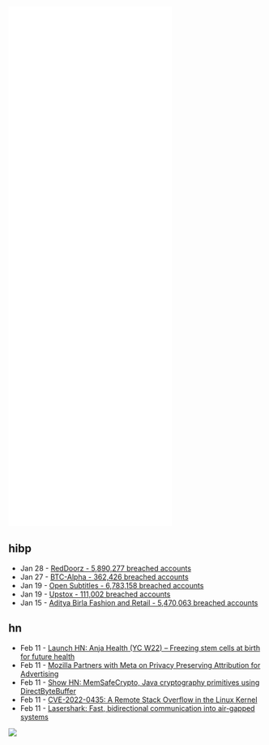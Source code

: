 ![Metrics](https://raw.githubusercontent.com/phixion/phixion/master/metrics.svg)

## hibp

<!--
for https://github.com/phixion/phixion/blob/main/.github/workflows/feeds.yml
-->
<!--START_SECTION:haveibeenpwnd-->
- Jan 28 - [RedDoorz - 5,890,277 breached accounts](https://haveibeenpwned.com/PwnedWebsites#RedDoorz)
- Jan 27 - [BTC-Alpha - 362,426 breached accounts](https://haveibeenpwned.com/PwnedWebsites#BTCAlpha)
- Jan 19 - [Open Subtitles - 6,783,158 breached accounts](https://haveibeenpwned.com/PwnedWebsites#OpenSubtitles)
- Jan 19 - [Upstox - 111,002 breached accounts](https://haveibeenpwned.com/PwnedWebsites#Upstox)
- Jan 15 - [Aditya Birla Fashion and Retail - 5,470,063 breached accounts](https://haveibeenpwned.com/PwnedWebsites#ABFRL)
<!--END_SECTION:haveibeenpwnd-->

## hn

<!--
for https://github.com/phixion/phixion/blob/main/.github/workflows/feeds.yml
-->
<!--START_SECTION:hn-->
- Feb 11 - [Launch HN: Anja Health (YC W22) – Freezing stem cells at birth for future health](https://anjahealth.com)
- Feb 11 - [Mozilla Partners with Meta on Privacy Preserving Attribution for Advertising](https://blog.mozilla.org/en/mozilla/privacy-preserving-attribution-for-advertising/)
- Feb 11 - [Show HN: MemSafeCrypto, Java cryptography primitives using DirectByteBuffer](https://github.com/andy-goryachev/MemSafeCrypto)
- Feb 11 - [CVE-2022-0435: A Remote Stack Overflow in the Linux Kernel](https://www.openwall.com/lists/oss-security/2022/02/10/1)
- Feb 11 - [Lasershark: Fast, bidirectional communication into air-gapped systems](https://intellisec.de/research/lasershark/)
<!--END_SECTION:hn-->

<!--
for https://yhype.me
-->
![](https://hit.yhype.me/github/profile?user_id=13013670)
